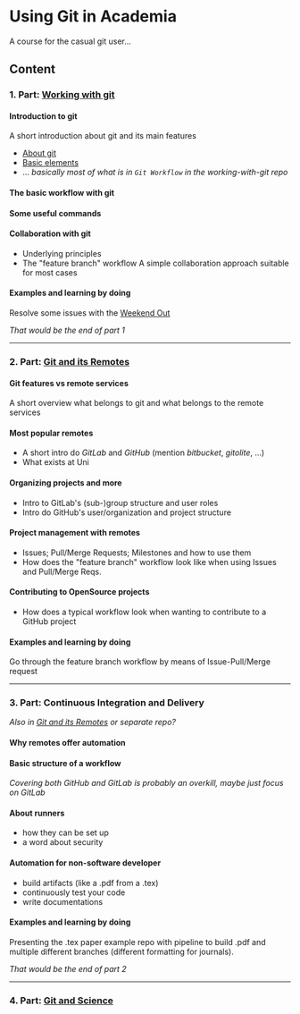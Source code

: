 # Using Git in Academia

A course for the casual git user...


## Content

### 1. Part: [Working with git](https://github.com/t4d-gmbh/working-with-git)

#### Introduction to git
A short introduction about git and its main features
- [About git](https://t4d-gmbh.github.io/working-with-git/git/about.html)
- [Basic elements](https://t4d-gmbh.github.io/working-with-git/git/basic_elements.html)
- ... _basically most of what is in `Git Workflow` in the working-with-git repo_
#### The basic workflow with git
#### Some useful commands
#### Collaboration with git
- Underlying principles
- The "feature branch" workflow
A simple collaboration approach suitable for most cases
#### Examples and learning by doing
Resolve some issues with the [Weekend Out](https://github.com/t4d-gmbh/Weekend-Out)

_That would be the end of part 1_



---

### 2. Part: [Git and its Remotes](https://github.com/t4d-gmbh/git-and-its-remotes)

#### Git features vs remote services
A short overview what belongs to git and what belongs to the remote services
#### Most popular remotes
- A short intro do _GitLab_ and _GitHub_ (mention _bitbucket_, _gitolite_, ...)
- What exists at Uni
#### Organizing projects and more
- Intro to GitLab's (sub-)group structure and user roles
- Intro do GitHub's user/organization and project structure
#### Project management with remotes
- Issues; Pull/Merge Requests; Milestones and how to use them
- How does the "feature branch" workflow look like when using Issues and Pull/Merge Reqs.
#### Contributing to OpenSource projects
- How does a typical workflow look when wanting to contribute to a GitHub project
#### Examples and learning by doing
Go through the feature branch workflow by means of Issue-Pull/Merge request


---


### 3. Part: Continuous Integration and Delivery
_Also in [Git and its Remotes](https://github.com/t4d-gmbh/git-and-its-remotes) or separate repo?_

#### Why remotes offer automation
#### Basic structure of a workflow
_Covering both GitHub and GitLab is probably an overkill, maybe just focus on GitLab_
#### About runners
- how they can be set up
- a word about security
#### Automation for non-software developer
- build artifacts (like a .pdf from a .tex)
- continuously test your code 
- write documentations

#### Examples and learning by doing
Presenting the .tex paper example repo with pipeline to build .pdf and multiple
different branches (different formatting for journals).

_That would be the end of part 2_


---

### 4. Part: [Git and Science](https://github.com/t4d-gmbh/git-and-science)

